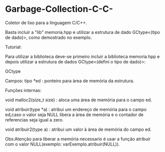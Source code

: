# Garbage-Collection-C-C-
Coletor de lixo para a linguagem C/C++.

Basta incluir a "lib" memoria.hpp e utilizar a estrutura de dado GCtype<(tipo de dado)>, como demostrado no exemplo.

Tutorial:

Para utilizar a biblioteca deve-se primeiro incluir a biblioteca memoria.hpp e depois utilizar a estrutura de dados GCtype<(defini o tipo de dado)>:
  
GCtype<tipo>
  
Campos:
tipo *ed : ponteiro para àrea de memória da estrutura.

Funções internas:

void malloc2(size_t size) : aloca uma àrea de memória para o campo ed.

void atribuir(type *a) : atribui um endereço de memória para o campo ed,caso o valor seja NULL libera a àrea de memória e o contador de referencias seja igual a zero. 

void atribuir2(type a) : atribui um valor à àrea de memória do campo ed.

Obs:Atenção para liberar a memória necessario é usar a função atribuir com o valor NULL(exemplo: varExemplo.atribuir(NULL)).
